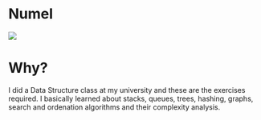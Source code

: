 Numel
====================

<img src="https://cdn.bulbagarden.net/upload/thumb/c/c6/322Numel.png/250px-322Numel.png">

Why?
=============

I did a Data Structure class at my university and these are the exercises required. I basically learned about stacks, queues, trees, hashing, graphs, search and ordenation algorithms and their complexity analysis.
